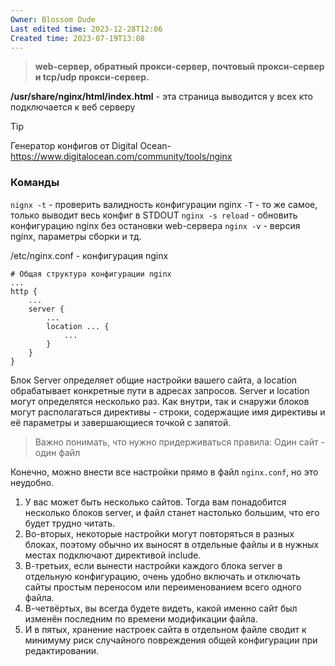 ```yaml
---
Owner: Blossom Dude
Last edited time: 2023-12-28T12:06
Created time: 2023-07-19T13:08
---
```

>**web-сервер, обратный прокси-сервер, почтовый прокси-сервер и tcp/udp прокси-сервер.**

**/usr/share/nginx/html/index.html** - эта страница выводится у всех кто подключается к веб серверу
  
> [!Tip]  
> Генератор конфигов от Digital Ocean- https://www.digitalocean.com/community/tools/nginx

### Команды

`nignx -t` - проверить валидность конфигурации nginx
	`-T` - то же самое, только выводит весь конфиг в STDOUT
`nginx -s reload` - обновить конфигурацию nginx без остановки web-сервера
`nginx -v` - версия nginx, параметры сборки и тд.


/etc/nginx.conf - конфигурация nginx

```nginx
# Общая структура конфигурации nginx
...
http {
    ...
    server {
        ...
        location ... {
            ...
        }
    }
}
```
Блок Server определяет общие настройки вашего сайта, а location обрабатывает конкретные пути в адресах запросов. Server и location могут определятся несколько раз. 
Как внутри, так и снаружи блоков могут располагаться директивы - строки, содержащие имя директивы и её параметры и завершающиеся точкой с запятой.

> Важно понимать, что нужно придерживаться правила: Один сайт - один файл

Конечно, можно внести все настройки прямо в файл `nginx.conf`, но это неудобно. 

1) У вас может быть несколько сайтов. Тогда вам понадобится несколько блоков server, и файл станет настолько большим, что его будет трудно читать. 
2) Во-вторых, некоторые настройки могут повторяться в разных блоках, поэтому обычно их выносят в отдельные файлы и в нужных местах подключают директивой include. 
3) В-третьих, если вынести настройки каждого блока server в отдельную конфигурацию, очень удобно включать и отключать сайты простым переносом или переименованием всего одного файла. 
4) В-четвёртых, вы всегда будете видеть, какой именно сайт был изменён последним по времени модификации файла. 
5) И в пятых, хранение настроек сайта в отдельном файле сводит к минимуму риск случайного повреждения общей конфигурации при редактировании.